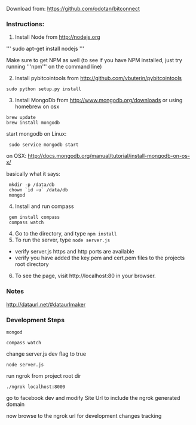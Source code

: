 Download from: https://github.com/odotan/bitconnect

### Instructions:

1. Install Node from http://nodejs.org

'''
sudo apt-get install nodejs
'''

Make sure to get NPM as well (to see if you have NPM installed, just try running '''npm''' on the command line)

2. Install pybitcointools from http://github.com/vbuterin/pybitcointools
 ```
 sudo python setup.py install
 ```
3. Install MongoDb from http://www.mongodb.org/downloads
or using homebrew on osx
```
brew update
brew install mongodb
```
start mongodb
 on Linux:
 ``` 
  sudo service mongodb start
 ```
 on OSX:
  http://docs.mongodb.org/manual/tutorial/install-mongodb-on-os-x/
  
  basically what it says:
  ```
   mkdir -p /data/db
   chown `id -u` /data/db
   mongod
   ``` 
4. Install and run compass
 ``` 
  gem install compass
  compass watch
 ```
4. Go to the directory, and type ```npm install```
5. To run the server, type ```node server.js```
 * verify server.js https and http ports are available
 * verify you have added the key.pem and cert.pem files to the projects root directory
6. To see the page, visit http://localhost:80 in your browser.


### Notes
http://dataurl.net/#dataurlmaker


### Development Steps

```
mongod
```

```
compass watch
```

change server.js dev flag to true

```
node server.js
```

run ngrok from project root dir
```
./ngrok localhost:8000
```

go to facebook dev and modify Site Url to include the ngrok generated domain

now browse to the ngrok url for development changes tracking
